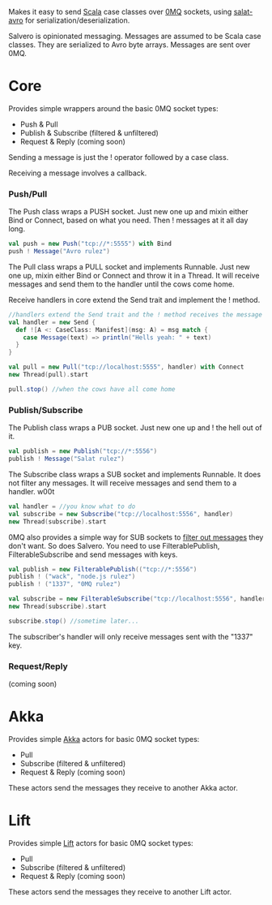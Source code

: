 Makes it easy to send [Scala](http://scala-lang.org) case classes over [0MQ](http://zeromq.org) sockets, using [salat-avro](https://github.com/T8Webware/salat-avro) for serialization/deserialization.

Salvero is opinionated messaging.  Messages are assumed to be Scala case classes.  They are serialized to Avro byte arrays.  Messages are sent over 0MQ.

# Core

Provides simple wrappers around the basic 0MQ socket types:

 - Push & Pull
 - Publish & Subscribe (filtered & unfiltered)
 - Request & Reply (coming soon)
 
Sending a message is just the ! operator followed by a case class.

Receiving a message involves a callback.

### Push/Pull

The Push class wraps a PUSH socket.  Just new one up and mixin either Bind or Connect, based on what you need.  Then ! messages at it all day long.

``` scala
val push = new Push("tcp://*:5555") with Bind
push ! Message("Avro rulez")
```

The Pull class wraps a PULL socket and implements Runnable.  Just new one up, mixin either Bind or Connect and throw it in a Thread.  It will receive messages and send them to the handler until the cows come home.

Receive handlers in core extend the Send trait and implement the ! method.  

``` scala
//handlers extend the Send trait and the ! method receives the message
val handler = new Send {
  def ![A <: CaseClass: Manifest](msg: A) = msg match {
    case Message(text) => println("Hells yeah: " + text)
  }
}

val pull = new Pull("tcp://localhost:5555", handler) with Connect
new Thread(pull).start

pull.stop() //when the cows have all come home
```

### Publish/Subscribe

The Publish class wraps a PUB socket.  Just new one up and ! the hell out of it.

``` scala
val publish = new Publish("tcp://*:5556")
publish ! Message("Salat rulez")
```

The Subscribe class wraps a SUB socket and implements Runnable.  It does not filter any messages.  It will receive messages and send them to a handler. w00t

``` scala
val handler = //you know what to do
val subscribe = new Subscribe("tcp://localhost:5556", handler)
new Thread(subscribe).start
```

0MQ also provides a simple way for SUB sockets to [filter out messages](http://zguide.zeromq.org/page:all#toc43) they don't want.  So does Salvero.  You need to use FilterablePublish, FilterableSubscribe and send messages with keys.

``` scala
val publish = new FilterablePublish(("tcp://*:5556")
publish ! ("wack", "node.js rulez")
publish ! ("1337", "0MQ rulez")

val subscribe = new FilterableSubscribe("tcp://localhost:5556", handler, Set("1337"))
new Thread(subscribe).start

subscribe.stop() //sometime later...
```

The subscriber's handler will only receive messages sent with the "1337" key.

### Request/Reply

(coming soon)

# Akka

Provides simple [Akka](http://akka.io) actors for basic 0MQ socket types:

 - Pull
 - Subscribe (filtered & unfiltered)
 - Request & Reply (coming soon)

These actors send the messages they receive to another Akka actor.

# Lift

Provides simple [Lift](http://liftweb.net) actors for basic 0MQ socket types:

 - Pull
 - Subscribe (filtered & unfiltered)
 - Request & Reply (coming soon)

These actors send the messages they receive to another Lift actor.
